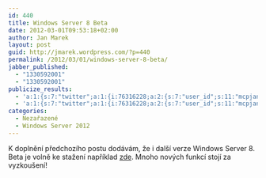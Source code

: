 ```yaml
---
id: 440
title: Windows Server 8 Beta
date: 2012-03-01T09:53:18+02:00
author: Jan Marek
layout: post
guid: http://jmarek.wordpress.com/?p=440
permalink: /2012/03/01/windows-server-8-beta/
jabber_published:
  - "1330592001"
  - "1330592001"
publicize_results:
  - 'a:1:{s:7:"twitter";a:1:{i:76316228;a:2:{s:7:"user_id";s:11:"mcpjanmarek";s:7:"post_id";s:18:"175141675780411392";}}}'
  - 'a:1:{s:7:"twitter";a:1:{i:76316228;a:2:{s:7:"user_id";s:11:"mcpjanmarek";s:7:"post_id";s:18:"175141675780411392";}}}'
categories:
  - Nezařazené
  - Windows Server 2012
---
```

K doplnění předchozího postu dodávám, že i další verze Windows Server 8. Beta je volně ke stažení například <a href="http://technet.microsoft.com/en-us/evalcenter/hh670538.aspx?ocid=&wt.mc_id=TEC_108_1_33" target="_blank">zde</a>. Mnoho nových funkcí stojí za vyzkoušení!
